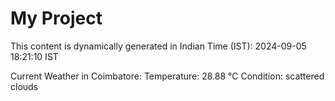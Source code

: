 # My Project

This content is dynamically generated in Indian Time (IST): 2024-09-05 18:21:10 IST


Current Weather in Coimbatore:
Temperature: 28.88 °C
Condition: scattered clouds
